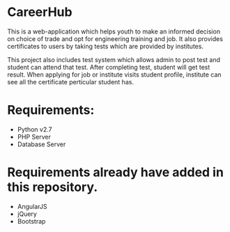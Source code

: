 # CareerHub
This is a web-application which helps youth to make an informed decision on choice of trade and opt for engineering training and job. It also provides certificates to users by taking tests which are provided by institutes.

This project also includes test system which allows admin to post test and student can attend that test. After completing test, student will get test result. When applying for job or institute visits student profile, institute can see all the certificate perticular student has.

# Requirements:
 - Python v2.7
 - PHP Server
 - Database Server

# Requirements already have added in this repository.
 - AngularJS
 - jQuery
 - Bootstrap
